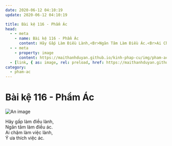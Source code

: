 ```yaml
---
date: 2020-06-12 04:10:19
update: 2020-06-12 04:10:19

title: Bài kệ 116 - Phẩm Ác
head:
  - - meta
    - name: Bài kệ 116 - Phẩm Ác
      content: Hãy Gấp Làm Điều Lành,<Br>Ngăn Tâm Làm Điều Ác.<Br>Ai Chậm Làm Việc Lành,<Br>Ý Ưa Thích Việc Ác.<Br>
  - - meta
    - property: image
      content: https://maithanhduyan.github.io/kinh-phap-cu/img/pham-ac/pham-ac-116.jpg
  - [link, { as: image, rel: preload, href: https://maithanhduyan.github.io/kinh-phap-cu/img/pham-ac/pham-ac-116.jpg }]
category:
  - pham-ac
---
```


# Bài kệ 116 - Phẩm Ác

![An image](/img/pham-ac/pham-ac-116.jpg)

Hãy gấp làm điều lành,<br>Ngăn tâm làm điều ác.<br>Ai chậm làm việc lành,<br>Ý ưa thích việc ác.<br>
